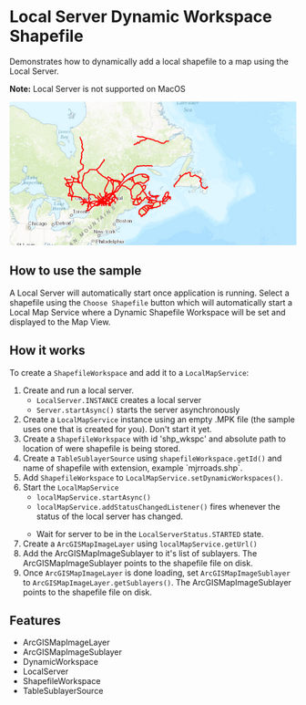 <h1>Local Server Dynamic Workspace Shapefile</h1>

<p>Demonstrates how to dynamically add a local shapefile to a map using the Local Server. </p>

<p><b>Note:</b> Local Server is not supported on MacOS</p>

<img src="LocalServerDynamicWorkspaceShapefile.png"/>

<h2>How to use the sample</h2>

<p>A Local Server will automatically start once application is running. Select a shapefile using the <code>Choose Shapefile</code> button which will automatically start a Local Map Service where a Dynamic Shapefile Workspace will be set and displayed to the Map View.</p>

<h2>How it works</h2>

<p>To create a <code>ShapefileWorkspace</code> and add it to a <code>LocalMapService</code>:</p>

<ol>
<li>Create and run a local server.
<ul><li><code>LocalServer.INSTANCE</code> creates a local server</li></ul>
<ul><li><code>Server.startAsync()</code> starts the server asynchronously</li></ul>
<li>Create a <code>LocalMapService</code> instance using an empty .MPK file (the sample uses one that is created for you). Don't start it yet.</li>
<li>Create a <code>ShapefileWorkspace</code>  with id 'shp_wkspc' and absolute path to location of were shapefile is being stored.</li>
<li>Create a <code>TableSublayerSource</code>  using  <code>shapefileWorkspace.getId()</code> and name of  shapefile with extension, example `mjrroads.shp`.</li>
<li>Add <code>ShapefileWorkspace</code> to <code>LocalMapService.setDynamicWorkspaces()</code>.</li>
<li>Start the <code>LocalMapService</code>
<ul><li><code>localMapService.startAsync()</code></li></ul>
<ul><li><code>localMapService.addStatusChangedListener()</code> fires whenever the status of the local server has changed.</li></ul></li>
<ul><li>Wait for server to be in the  <code>LocalServerStatus.STARTED</code> state.</li></ul>
<li>Create a <code>ArcGISMapImageLayer</code> using <code>localMapService.getUrl()</code></li>
<li>Add the ArcGISMapImageSublayer to it's list of sublayers. The ArcGISMapImageSublayer points to the shapefile file on disk.
<li>Once <code>ArcGISMapImageLayer</code> is done loading,  set <code>ArcGISMapImageSublayer</code> to <code>ArcGISMapImageLayer.getSublayers()</code>. The ArcGISMapImageSublayer points to the shapefile file on disk.</li>
</ol>

<h2>Features</h2>
<ul>
<li>ArcGISMapImageLayer</li>
<li>ArcGISMapImageSublayer</li>
<li>DynamicWorkspace</li>
<li>LocalServer</li>
<li>ShapefileWorkspace</li>
<li>TableSublayerSource</li>
</ul>